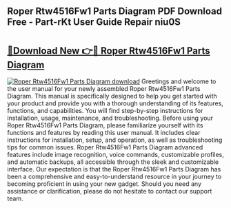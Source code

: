 ## Roper Rtw4516Fw1 Parts Diagram PDF Download Free - Part-rKt User Guide Repair niu0S

# <h2><a href="http://dfsmhq.blite.top/?on=Roper+Rtw4516Fw1+Parts+Diagram">🔗Download New 👉🔴 Roper Rtw4516Fw1 Parts Diagram</a></h2>

[![Roper Rtw4516Fw1 Parts Diagram download](https://i.imgur.com/lujVjoI.png)](http://dfsmhq.blite.top/?on=Roper+Rtw4516Fw1+Parts+Diagram)
Greetings and welcome to the user manual for your newly assembled Roper Rtw4516Fw1 Parts Diagram. This manual is specifically designed to help you get started with your product and provide you with a thorough understanding of its features, functions, and capabilities. You will find step-by-step instructions for installation, usage, maintenance, and troubleshooting. Before using your Roper Rtw4516Fw1 Parts Diagram, please familiarize yourself with its functions and features by reading this user manual. It includes clear instructions for installation, setup, and operation, as well as troubleshooting tips for common issues. Roper Rtw4516Fw1 Parts Diagram advanced features include image recognition, voice commands, customizable profiles, and automatic backups, all accessible through the sleek and customizable interface. Our expectation is that the Roper Rtw4516Fw1 Parts Diagram has been a comprehensive and easy-to-understand resource in your journey to becoming proficient in using your new gadget. Should you need any assistance or clarification, please do not hesitate to contact our support team.
